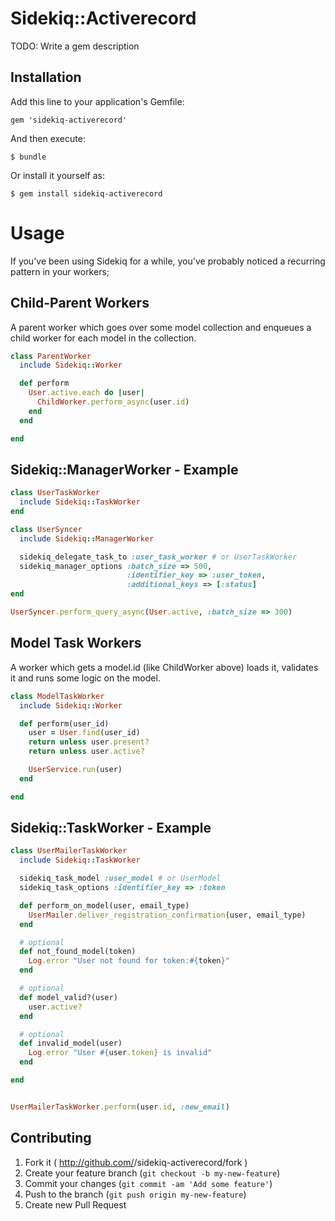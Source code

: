 # Sidekiq::Activerecord

TODO: Write a gem description

## Installation

Add this line to your application's Gemfile:

    gem 'sidekiq-activerecord'

And then execute:

    $ bundle

Or install it yourself as:

    $ gem install sidekiq-activerecord

# Usage

If you've been using Sidekiq for a while, you've probably noticed a recurring pattern in your workers;

## Child-Parent Workers
A parent worker which goes over some model collection and enqueues a child worker for each model in the collection.

```ruby
class ParentWorker
  include Sidekiq::Worker

  def perform
    User.active.each do |user|
      ChildWorker.perform_async(user.id)
    end
  end

end
```

## Sidekiq::ManagerWorker - Example

```ruby
class UserTaskWorker
  include Sidekiq::TaskWorker
end

class UserSyncer
  include Sidekiq::ManagerWorker

  sidekiq_delegate_task_to :user_task_worker # or UserTaskWorker
  sidekiq_manager_options :batch_size => 500,
                          :identifier_key => :user_token,
                          :additional_keys => [:status]
end

UserSyncer.perform_query_async(User.active, :batch_size => 300)
```

## Model Task Workers

A worker which gets a model.id (like ChildWorker above) loads it, validates it and runs some logic on the model.

```ruby
class ModelTaskWorker
  include Sidekiq::Worker

  def perform(user_id)
    user = User.find(user_id)
    return unless user.present?
    return unless user.active?

    UserService.run(user)
  end

end
```

## Sidekiq::TaskWorker - Example

```ruby
class UserMailerTaskWorker
  include Sidekiq::TaskWorker

  sidekiq_task_model :user_model # or UserModel
  sidekiq_task_options :identifier_key => :token

  def perform_on_model(user, email_type)
    UserMailer.deliver_registration_confirmation(user, email_type)
  end

  # optional
  def not_found_model(token)
    Log.error "User not found for token:#{token}"
  end

  # optional
  def model_valid?(user)
    user.active?
  end

  # optional
  def invalid_model(user)
    Log.error "User #{user.token} is invalid"
  end

end


UserMailerTaskWorker.perform(user.id, :new_email)
```

## Contributing

1. Fork it ( http://github.com/<my-github-username>/sidekiq-activerecord/fork )
2. Create your feature branch (`git checkout -b my-new-feature`)
3. Commit your changes (`git commit -am 'Add some feature'`)
4. Push to the branch (`git push origin my-new-feature`)
5. Create new Pull Request
